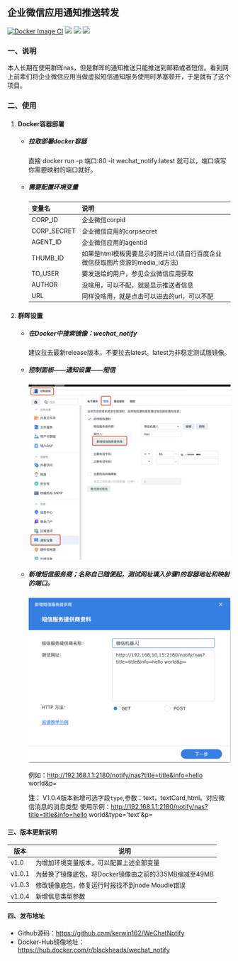 ## 企业微信应用通知推送转发
[![Docker Image CI](https://github.com/kerwin162/WeChatNotify/actions/workflows/docker-image.yml/badge.svg)](https://github.com/kerwin162/WeChatNotify/actions/workflows/docker-image.yml)
![](https://vbr.nathanchung.dev/badge?page_id=we-chhat-notify&lcolor=3b4148&color=64c362&style=flat&logo=Github&hit=false)
![](https://img.shields.io/github/issues-raw/kerwin162/WeChatNotify?label=Issues)
[![](https://img.shields.io/badge/License-MIT%202.0-green.svg)](https://github.com/kerwin162/WeChatNotify/blob/master/LICENSE)
### 一、说明

 本人长期在使用群晖nas，但是群晖的通知推送只能推送到邮箱或者短信。看到网上前辈们将企业微信应用当做虚拟短信通知服务使用时茅塞顿开，于是就有了这个项目。

### 二、使用
1. #### Docker容器部署
   - ##### 拉取部署docker容器

     直接 docker run -p 端口:80 -it wechat_notify:latest 就可以，端口填写你需要映射的端口就好。

   - ##### 需要配置环境变量

       |  变量名   | 说明  |
       |  ----  | ----  |
       | CORP_ID  |  企业微信corpid| |
       | CORP_SECRET  | 企业微信应用的corpsecret |
       | AGENT_ID  | 企业微信应用的agentid |
       | THUMB_ID  | 如果是html模板需要显示的图片id.(请自行百度企业微信获取图片资源的media_id方法) |
       | TO_USER  | 要发送给的用户，参见企业微信应用获取 |
       | AUTHOR  | 没啥用，可以不配，就是显示推送者信息 |
       | URL  | 同样没啥用，就是点击可以进去的url，可以不配 |
   
2. #### 群晖设置

   - ##### 在Docker中搜索镜像：wechat_notify
     建议拉去最新release版本，不要拉去latest。latest为非稳定测试版镜像。

   - ##### 控制面板——通知设置——短信

       <img src="pic/step-1.png" width="640px" />

   - ##### 新增短信服务商；名称自己随便起，测试网址填入步骤1的容器地址和映射的端口。

      <img src="pic/step-2.png" width="640px" />
      
      例如：http://192.168.1.1:2180/notify/nas?title=title&info=hello world&p=

     **注：** V1.0.4版本新增可选字段`type`,参数：text，textCard,html。对应微信消息的消息类型
     使用示例：http://192.168.1.1:2180/notify/nas?title=title&info=hello world&type='text'&p=


#### 三、版本更新说明
|  版本   | 说明  |
|  ----  | ----  |
| v1.0  | 为增加环境变量版本，可以配置上述全部变量|
| v1.0.1 | 为替换了镜像底包，将Docker镜像由之前的335MB缩减至49MB|
| v1.0.3 | 修改镜像底包，修复运行时报找不到node Moudle错误|
| v1.0.4 | 新增信息类型参数|


#### 四、发布地址
- Github源码：https://github.com/kerwin162/WeChatNotify
- Docker-Hub镜像地址：https://hub.docker.com/r/blackheads/wechat_notify

